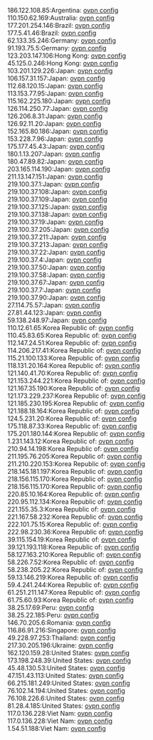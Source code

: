 186.122.108.85:Argentina: [ovpn config](vpn/186_122_108_85.ovpn)  
110.150.62.169:Australia: [ovpn config](vpn/110_150_62_169.ovpn)  
177.201.254.146:Brazil: [ovpn config](vpn/177_201_254_146.ovpn)  
177.5.41.46:Brazil: [ovpn config](vpn/177_5_41_46.ovpn)  
62.133.35.246:Germany: [ovpn config](vpn/62_133_35_246.ovpn)  
91.193.75.5:Germany: [ovpn config](vpn/91_193_75_5.ovpn)  
123.203.147.106:Hong Kong: [ovpn config](vpn/123_203_147_106.ovpn)  
45.125.0.246:Hong Kong: [ovpn config](vpn/45_125_0_246.ovpn)  
103.201.129.226:Japan: [ovpn config](vpn/103_201_129_226.ovpn)  
106.157.31.157:Japan: [ovpn config](vpn/106_157_31_157.ovpn)  
112.68.120.15:Japan: [ovpn config](vpn/112_68_120_15.ovpn)  
113.153.77.95:Japan: [ovpn config](vpn/113_153_77_95.ovpn)  
115.162.225.180:Japan: [ovpn config](vpn/115_162_225_180.ovpn)  
126.114.250.77:Japan: [ovpn config](vpn/126_114_250_77.ovpn)  
126.206.8.31:Japan: [ovpn config](vpn/126_206_8_31.ovpn)  
126.92.11.20:Japan: [ovpn config](vpn/126_92_11_20.ovpn)  
152.165.80.186:Japan: [ovpn config](vpn/152_165_80_186.ovpn)  
153.228.7.96:Japan: [ovpn config](vpn/153_228_7_96.ovpn)  
175.177.45.43:Japan: [ovpn config](vpn/175_177_45_43.ovpn)  
180.1.13.207:Japan: [ovpn config](vpn/180_1_13_207.ovpn)  
180.47.89.82:Japan: [ovpn config](vpn/180_47_89_82.ovpn)  
203.165.114.190:Japan: [ovpn config](vpn/203_165_114_190.ovpn)  
211.13.147.151:Japan: [ovpn config](vpn/211_13_147_151.ovpn)  
219.100.37.1:Japan: [ovpn config](vpn/219_100_37_1.ovpn)  
219.100.37.108:Japan: [ovpn config](vpn/219_100_37_108.ovpn)  
219.100.37.109:Japan: [ovpn config](vpn/219_100_37_109.ovpn)  
219.100.37.125:Japan: [ovpn config](vpn/219_100_37_125.ovpn)  
219.100.37.138:Japan: [ovpn config](vpn/219_100_37_138.ovpn)  
219.100.37.19:Japan: [ovpn config](vpn/219_100_37_19.ovpn)  
219.100.37.205:Japan: [ovpn config](vpn/219_100_37_205.ovpn)  
219.100.37.211:Japan: [ovpn config](vpn/219_100_37_211.ovpn)  
219.100.37.213:Japan: [ovpn config](vpn/219_100_37_213.ovpn)  
219.100.37.22:Japan: [ovpn config](vpn/219_100_37_22.ovpn)  
219.100.37.4:Japan: [ovpn config](vpn/219_100_37_4.ovpn)  
219.100.37.50:Japan: [ovpn config](vpn/219_100_37_50.ovpn)  
219.100.37.58:Japan: [ovpn config](vpn/219_100_37_58.ovpn)  
219.100.37.67:Japan: [ovpn config](vpn/219_100_37_67.ovpn)  
219.100.37.7:Japan: [ovpn config](vpn/219_100_37_7.ovpn)  
219.100.37.90:Japan: [ovpn config](vpn/219_100_37_90.ovpn)  
27.114.75.57:Japan: [ovpn config](vpn/27_114_75_57.ovpn)  
27.81.44.123:Japan: [ovpn config](vpn/27_81_44_123.ovpn)  
59.138.248.97:Japan: [ovpn config](vpn/59_138_248_97.ovpn)  
110.12.61.65:Korea Republic of: [ovpn config](vpn/110_12_61_65.ovpn)  
110.45.83.65:Korea Republic of: [ovpn config](vpn/110_45_83_65.ovpn)  
112.147.24.51:Korea Republic of: [ovpn config](vpn/112_147_24_51.ovpn)  
114.206.217.41:Korea Republic of: [ovpn config](vpn/114_206_217_41.ovpn)  
115.21.100.133:Korea Republic of: [ovpn config](vpn/115_21_100_133.ovpn)  
118.131.20.164:Korea Republic of: [ovpn config](vpn/118_131_20_164.ovpn)  
121.140.41.70:Korea Republic of: [ovpn config](vpn/121_140_41_70.ovpn)  
121.153.244.221:Korea Republic of: [ovpn config](vpn/121_153_244_221.ovpn)  
121.167.35.190:Korea Republic of: [ovpn config](vpn/121_167_35_190.ovpn)  
121.173.229.237:Korea Republic of: [ovpn config](vpn/121_173_229_237.ovpn)  
121.185.230.195:Korea Republic of: [ovpn config](vpn/121_185_230_195.ovpn)  
121.188.18.164:Korea Republic of: [ovpn config](vpn/121_188_18_164.ovpn)  
124.5.231.20:Korea Republic of: [ovpn config](vpn/124_5_231_20.ovpn)  
175.118.87.33:Korea Republic of: [ovpn config](vpn/175_118_87_33.ovpn)  
175.201.180.144:Korea Republic of: [ovpn config](vpn/175_201_180_144.ovpn)  
1.231.143.12:Korea Republic of: [ovpn config](vpn/1_231_143_12.ovpn)  
210.94.14.198:Korea Republic of: [ovpn config](vpn/210_94_14_198.ovpn)  
211.195.76.205:Korea Republic of: [ovpn config](vpn/211_195_76_205.ovpn)  
211.210.220.153:Korea Republic of: [ovpn config](vpn/211_210_220_153.ovpn)  
218.145.181.197:Korea Republic of: [ovpn config](vpn/218_145_181_197.ovpn)  
218.156.115.170:Korea Republic of: [ovpn config](vpn/218_156_115_170.ovpn)  
218.156.115.170:Korea Republic of: [ovpn config](vpn/218_156_115_170.ovpn)  
220.85.10.164:Korea Republic of: [ovpn config](vpn/220_85_10_164.ovpn)  
220.95.112.134:Korea Republic of: [ovpn config](vpn/220_95_112_134.ovpn)  
221.155.35.3:Korea Republic of: [ovpn config](vpn/221_155_35_3.ovpn)  
221.167.58.232:Korea Republic of: [ovpn config](vpn/221_167_58_232.ovpn)  
222.101.75.15:Korea Republic of: [ovpn config](vpn/222_101_75_15.ovpn)  
222.98.230.36:Korea Republic of: [ovpn config](vpn/222_98_230_36.ovpn)  
39.115.154.19:Korea Republic of: [ovpn config](vpn/39_115_154_19.ovpn)  
39.121.193.118:Korea Republic of: [ovpn config](vpn/39_121_193_118.ovpn)  
58.127.163.210:Korea Republic of: [ovpn config](vpn/58_127_163_210.ovpn)  
58.226.7.52:Korea Republic of: [ovpn config](vpn/58_226_7_52.ovpn)  
58.238.205.22:Korea Republic of: [ovpn config](vpn/58_238_205_22.ovpn)  
59.13.146.219:Korea Republic of: [ovpn config](vpn/59_13_146_219.ovpn)  
59.4.241.244:Korea Republic of: [ovpn config](vpn/59_4_241_244.ovpn)  
61.251.211.147:Korea Republic of: [ovpn config](vpn/61_251_211_147.ovpn)  
61.75.60.93:Korea Republic of: [ovpn config](vpn/61_75_60_93.ovpn)  
38.25.17.69:Peru: [ovpn config](vpn/38_25_17_69.ovpn)  
38.25.22.185:Peru: [ovpn config](vpn/38_25_22_185.ovpn)  
146.70.205.6:Romania: [ovpn config](vpn/146_70_205_6.ovpn)  
116.86.91.216:Singapore: [ovpn config](vpn/116_86_91_216.ovpn)  
49.228.97.253:Thailand: [ovpn config](vpn/49_228_97_253.ovpn)  
217.30.205.196:Ukraine: [ovpn config](vpn/217_30_205_196.ovpn)  
162.120.159.28:United States: [ovpn config](vpn/162_120_159_28.ovpn)  
173.198.248.39:United States: [ovpn config](vpn/173_198_248_39.ovpn)  
45.48.130.53:United States: [ovpn config](vpn/45_48_130_53.ovpn)  
47.151.43.113:United States: [ovpn config](vpn/47_151_43_113.ovpn)  
66.215.181.249:United States: [ovpn config](vpn/66_215_181_249.ovpn)  
76.102.14.194:United States: [ovpn config](vpn/76_102_14_194.ovpn)  
76.108.226.6:United States: [ovpn config](vpn/76_108_226_6.ovpn)  
81.28.4.185:United States: [ovpn config](vpn/81_28_4_185.ovpn)  
117.0.136.228:Viet Nam: [ovpn config](vpn/117_0_136_228.ovpn)  
117.0.136.228:Viet Nam: [ovpn config](vpn/117_0_136_228.ovpn)  
1.54.51.188:Viet Nam: [ovpn config](vpn/1_54_51_188.ovpn)  
